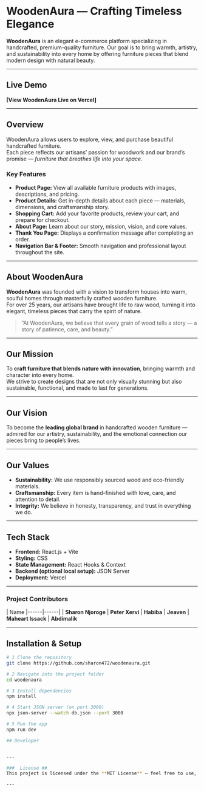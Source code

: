 
#  WoodenAura — Crafting Timeless Elegance

**WoodenAura** is an elegant e-commerce platform specializing in handcrafted, premium-quality furniture. Our goal is to bring warmth, artistry, and sustainability into every home by offering furniture pieces that blend modern design with natural beauty.

---

##  Live Demo  
 **[View WoodenAura Live on Vercel]**  

---

##  Overview  

WoodenAura allows users to explore, view, and purchase beautiful handcrafted furniture.  
Each piece reflects our artisans’ passion for woodwork and our brand’s promise — *furniture that breathes life into your space.*

###  Key Features  
-  **Product Page:** View all available furniture products with images, descriptions, and pricing.  
-  **Product Details:** Get in-depth details about each piece — materials, dimensions, and craftsmanship story.  
-  **Shopping Cart:** Add your favorite products, review your cart, and prepare for checkout.  
-  **About Page:** Learn about our story, mission, vision, and core values.  
-  **Thank You Page:** Displays a confirmation message after completing an order.  
-  **Navigation Bar & Footer:** Smooth navigation and professional layout throughout the site.

---

##  About WoodenAura  

**WoodenAura** was founded with a vision to transform houses into warm, soulful homes through masterfully crafted wooden furniture.  
For over 25 years, our artisans have brought life to raw wood, turning it into elegant, timeless pieces that carry the spirit of nature.

> “At WoodenAura, we believe that every grain of wood tells a story — a story of patience, care, and beauty.”

---

##  Our Mission  

To **craft furniture that blends nature with innovation**, bringing warmth and character into every home.  
We strive to create designs that are not only visually stunning but also sustainable, functional, and made to last for generations.

---

##  Our Vision  

To become the **leading global brand** in handcrafted wooden furniture — admired for our artistry, sustainability, and the emotional connection our pieces bring to people’s lives.

---

##  Our Values  

-  **Sustainability:** We use responsibly sourced wood and eco-friendly materials.  
-  **Craftsmanship:** Every item is hand-finished with love, care, and attention to detail.  
-  **Integrity:** We believe in honesty, transparency, and trust in everything we do.  

---

##  Tech Stack  

- **Frontend:** React.js + Vite  
- **Styling:** CSS  
- **State Management:** React Hooks & Context  
- **Backend (optional local setup):** JSON Server  
- **Deployment:** Vercel  

---
###  Project Contributors  

| Name 
|------|------|
| **Sharon Njoroge** 
| **Peter Xervi** 
| **Habiba** 
| **Jeaven** 
| **Maheart Issack** 
| **Abdimalik** 

---

## Installation & Setup  

```bash
# 1 Clone the repository
git clone https://github.com/sharon472/woodenaura.git

# 2 Navigate into the project folder
cd woodenaura

# 3 Install dependencies
npm install

# 4 Start JSON server (on port 3000)
npx json-server --watch db.json --port 3000

# 5 Run the app
npm run dev

## Developer  


---

###  License ## 
This project is licensed under the **MIT License** — feel free to use, modify, and distribute with attribution.

---

